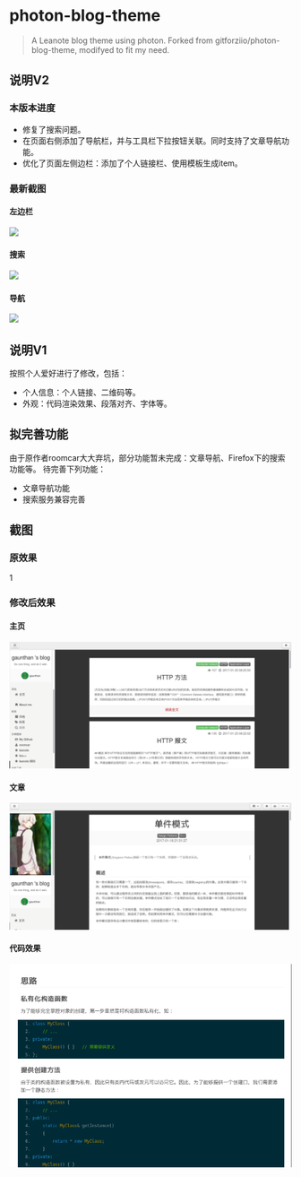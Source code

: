 # photon-blog-theme
> A Leanote blog theme using photon.
Forked from gitforziio/photon-blog-theme, modifyed to fit my need.

## 说明V2
### 本版本进度
- 修复了搜索问题。
- 在页面右侧添加了导航栏，并与工具栏下拉按钮关联。同时支持了文章导航功能。
- 优化了页面左侧边栏：添加了个人链接栏、使用模板生成item。

### 最新截图
#### 左边栏
![](./screenshot-left-sidebar.png)

#### 搜索
![](./screenshot-searching.png)

#### 导航
![](./screenshot-nav.png)


## 说明V1
按照个人爱好进行了修改，包括：

- 个人信息：个人链接、二维码等。
- 外观：代码渲染效果、段落对齐、字体等。

## 拟完善功能
由于原作者roomcar大大弃坑，部分功能暂未完成：文章导航、Firefox下的搜索功能等。
待完善下列功能：

- 文章导航功能
- 搜索服务兼容完善

## 截图
### 原效果
1[](./images/screenshot.png)

### 修改后效果
#### 主页
![](./images/screenshot-homepage.png)

#### 文章
![](./images/screenshot-paper.png)

#### 代码效果
![](./images/screenshot-code.png)

